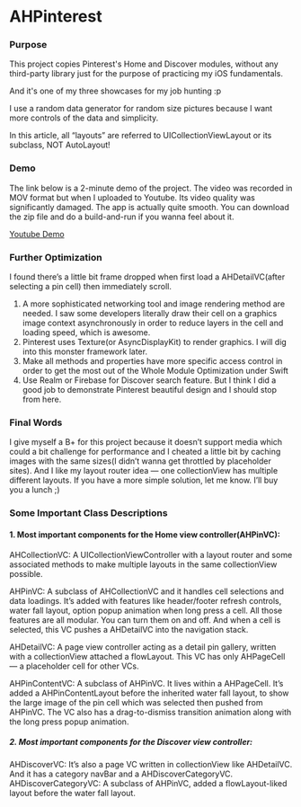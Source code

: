 # AHPinterest

### Purpose
This project copies Pinterest's Home and Discover modules, without any third-party library just for the purpose of practicing my iOS fundamentals. 

And it's one of my three showcases for my job hunting :p

I use a random data generator for random size pictures because I want more controls of the data and simplicity.

In this article, all “layouts” are referred to UICollectionViewLayout or its subclass, NOT AutoLayout! 

### Demo
The link below is a 2-minute demo of the project. The video was recorded in MOV format but when I uploaded to Youtube. Its video quality was significantly damaged. The app is actually quite smooth. You can download the zip file and do a build-and-run if you wanna feel about it.

[Youtube Demo](https://youtu.be/CXQuMl_qBdI)
### Further Optimization
I found there’s a little bit frame dropped when first load a AHDetailVC(after selecting a pin cell) then immediately scroll. 
1. A more sophisticated networking tool and image rendering method are needed. I saw some developers literally draw their cell on a graphics image context asynchronously in order to reduce layers in the cell and loading speed, which is awesome. 
2. Pinterest uses Texture(or AsyncDisplayKit) to render graphics.  I will dig into this monster framework later.
3. Make all methods and properties have more specific access control in order to get the most out of the Whole Module Optimization under Swift
4. Use Realm or Firebase for Discover search feature. But I think I did a good job to demonstrate Pinterest beautiful design and I should stop from here.

### Final Words
I give myself a B+ for this project because it doesn’t support media which could a bit challenge for performance and I cheated a little bit by caching images with the same sizes(I didn’t wanna get throttled by placeholder sites). And I like my layout router idea — one collectionView has multiple different layouts. If you have a more simple solution, let me know. I’ll buy you a lunch ;)

### Some Important Class Descriptions
#### 1. Most important components for the Home view controller(AHPinVC):

AHCollectionVC: A UICollectionViewController with a layout router and some associated methods to make multiple layouts in the same collectionView possible.

AHPinVC: A subclass of AHCollectionVC and it handles cell selections and data loadings. It’s added with features like header/footer refresh controls, water fall layout, option popup animation when long press a cell.  All those features are all modular. You can turn them on and off. And when a cell is selected, this VC pushes a AHDetailVC into the navigation stack.
 
AHDetailVC: A page view controller acting as a detail pin gallery, written with a collectionView attached a flowLayout. This VC has only AHPageCell — a placeholder cell for other VCs.

AHPinContentVC: A subclass of AHPinVC. It lives within a AHPageCell. It’s added a AHPinContentLayout before the inherited water fall layout, to show the large image of the pin cell which was selected then pushed from AHPinVC. The VC also has a drag-to-dismiss transition animation along with the long press popup animation.

##### 2. Most important components for the Discover view controller:
AHDiscoverVC: It’s also a page VC written in collectionView like AHDetailVC. And it has a category navBar and a AHDiscoverCategoryVC.
AHDiscoverCategoryVC: A subclass of AHPinVC, added a flowLayout-liked layout before the water fall layout.








